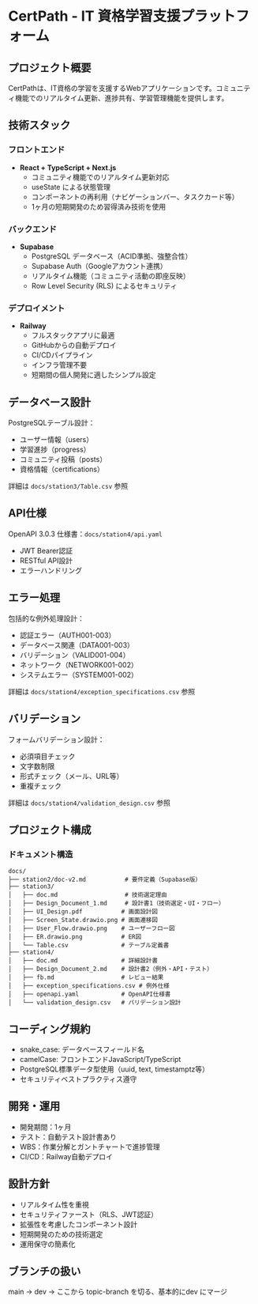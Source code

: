 # CertPath - IT 資格学習支援プラットフォーム

## プロジェクト概要
CertPathは、IT資格の学習を支援するWebアプリケーションです。コミュニティ機能でのリアルタイム更新、進捗共有、学習管理機能を提供します。

## 技術スタック

### フロントエンド
- **React + TypeScript + Next.js**
  - コミュニティ機能でのリアルタイム更新対応
  - useState による状態管理
  - コンポーネントの再利用（ナビゲーションバー、タスクカード等）
  - 1ヶ月の短期開発のため習得済み技術を使用

### バックエンド
- **Supabase**
  - PostgreSQL データベース（ACID準拠、強整合性）
  - Supabase Auth（Googleアカウント連携）
  - リアルタイム機能（コミュニティ活動の即座反映）
  - Row Level Security (RLS) によるセキュリティ

### デプロイメント
- **Railway**
  - フルスタックアプリに最適
  - GitHubからの自動デプロイ
  - CI/CDパイプライン
  - インフラ管理不要
  - 短期間の個人開発に適したシンプル設定

## データベース設計
PostgreSQLテーブル設計：
- ユーザー情報（users）
- 学習進捗（progress）
- コミュニティ投稿（posts）
- 資格情報（certifications）

詳細は `docs/station3/Table.csv` 参照

## API仕様
OpenAPI 3.0.3 仕様書：`docs/station4/api.yaml`
- JWT Bearer認証
- RESTful API設計
- エラーハンドリング

## エラー処理
包括的な例外処理設計：
- 認証エラー（AUTH001-003）
- データベース関連（DATA001-003） 
- バリデーション（VALID001-004）
- ネットワーク（NETWORK001-002）
- システムエラー（SYSTEM001-002）

詳細は `docs/station4/exception_specifications.csv` 参照

## バリデーション
フォームバリデーション設計：
- 必須項目チェック
- 文字数制限
- 形式チェック（メール、URL等）
- 重複チェック

詳細は `docs/station4/validation_design.csv` 参照

## プロジェクト構成

### ドキュメント構造
```
docs/
├── station2/doc-v2.md           # 要件定義（Supabase版）
├── station3/
│   ├── doc.md                   # 技術選定理由
│   ├── Design_Document_1.md     # 設計書1（技術選定・UI・フロー）
│   ├── UI_Design.pdf           # 画面設計図
│   ├── Screen_State.drawio.png # 画面遷移図
│   ├── User_Flow.drawio.png    # ユーザーフロー図
│   ├── ER.drawio.png           # ER図
│   └── Table.csv               # テーブル定義書
├── station4/
│   ├── doc.md                  # 詳細設計書
│   ├── Design_Document_2.md    # 設計書2（例外・API・テスト）
│   ├── fb.md                   # レビュー結果
│   ├── exception_specifications.csv # 例外仕様
│   ├── openapi.yaml            # OpenAPI仕様書
│   └── validation_design.csv   # バリデーション設計
```

## コーディング規約
- snake_case: データベースフィールド名
- camelCase: フロントエンドJavaScript/TypeScript
- PostgreSQL標準データ型使用（uuid, text, timestamptz等）
- セキュリティベストプラクティス遵守

## 開発・運用
- 開発期間：1ヶ月
- テスト：自動テスト設計書あり
- WBS：作業分解とガントチャートで進捗管理
- CI/CD：Railway自動デプロイ

## 設計方針
- リアルタイム性を重視
- セキュリティファースト（RLS、JWT認証）
- 拡張性を考慮したコンポーネント設計
- 短期開発のための技術選定
- 運用保守の簡素化

## ブランチの扱い
main -> dev -> ここから topic-branch を切る、基本的にdev にマージ